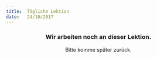 ```yaml
---
title:  Tägliche Lektion
date:   24/10/2017
---
```


### <center>Wir arbeiten noch an dieser Lektion.</center>
<center>Bitte komme später zurück.</center>